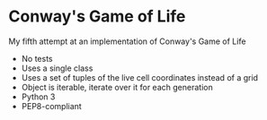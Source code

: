 # Conway's Game of Life

My fifth attempt at an implementation of Conway's Game of Life

- No tests
- Uses a single class
- Uses a set of tuples of the live cell coordinates instead of a grid
- Object is iterable, iterate over it for each generation
- Python 3
- PEP8-compliant
